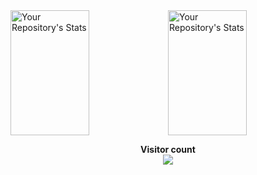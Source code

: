 <div style="display: flex; align-items: flex-start;">
  <img src="https://github-readme-stats.vercel.app/api/top-langs/?username=SenchaBrest&show_icons=true&locale=en&layout=compact&langs_count=50&theme=radical" alt="Your Repository's Stats" style="height: 200px; width: 50%; object-fit: contain;">
  <img src="https://github-readme-stats.vercel.app/api?username=SenchaBrest&show_icons=true&theme=radical" alt="Your Repository's Stats" style="height: 200px; width: 50%; object-fit: contain;">
</div>



<p align="center"> 
  <b>Visitor count</b><br>
  <img src="https://profile-counter.glitch.me/SenchaBrest/count.svg" />
</p>
